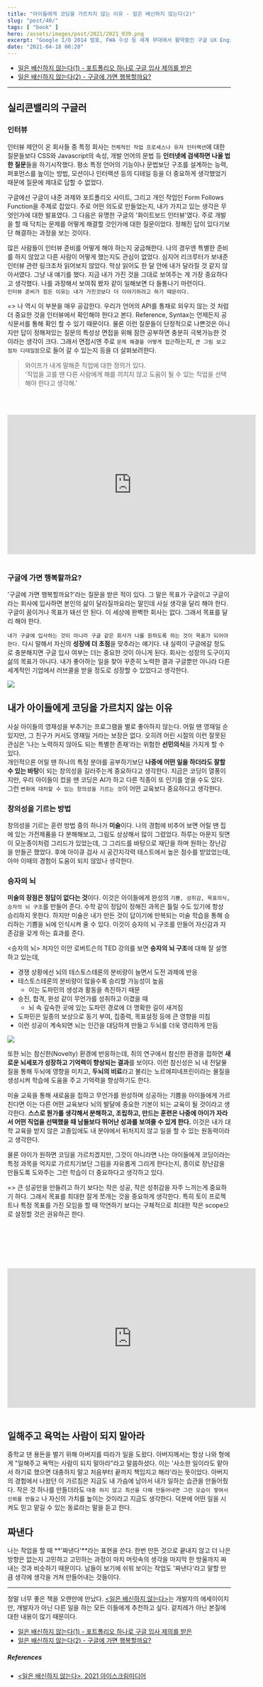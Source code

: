 ```yaml
---
title: "아이들에게 코딩을 가르치지 않는 이유 - 일은 배신하지 않는다(2)"  
slug: "post/40/"
tags: [ "book" ]
hero: /assets/images/post/2021/2021_039.png  
excerpt: "Google I/O 2014 발표, FWA 수상 등 세계 무대에서 활약중인 구글 UX Engineer 김종민님은 고졸이었던 PC방 알바가 포트폴리오 하나로 구글의 입사 제안을 받기까지의 과정을 책으로 다시 펴냈다. 직업을 바라보는 시각, 내가 하고 싶은 일과 해야하는 일의 괴리를 극복하는 방법, 계속 변하는 시장의 요구사항에서 살아남는 방법 등을 소개한다."  
date: "2021-04-18 00:20"
---  
```



- [일은 배신하지 않는다(1) - 포트폴리오 하나로 구글 입사 제의를 받은](https://baek.dev/post/39/)  
- [일은 배신하지 않는다(2) - 구글에 가면 행복할까요?](https://baek.dev/post/40/)

  

---  


## 실리콘밸리의 구글러  

### 인터뷰  
인터뷰 제안이 온 회사들 중 특정 회사는 `전체적인 작업 프로세스나 유저 인터랙션`에 대한 질문들보다 CSS와 Javascript의 속성, 개발 언어의 문법 등 
**인터넷에 검색하면 나올 법한 질문**들을 하기시작했다. 평소 특정 언어의 기능이나 문법보단 구조를 설계하는 능력, 퍼포먼스를 높이는 방법, 모션이나 인터랙션 등의 디테일 등을 더 중요하게 생각했었기 때문에 질문에 제대로 답할 수 없었다.   

구글에선 구글이 내준 과제와 포트폴리오 사이트, 그리고 개인 작업인 Form Follows Function을 주제로 잡았다. 주로 어떤 의도로 만들었는지, 내가 가지고 있는 생각은 무엇인가에 대한 발표였다. 
그 다음은 유명한 구글의 '화이트보드 인터뷰'였다. 주로 개발을 할 때 닥치는 문제를 어떻게 해결할 것인가에 대한 질문이었다. 정해진 답이 있다기보단 해결하는 과정을 보는 것이다.  

많은 사람들이 인터뷰 준비를 어떻게 해야 하는지 궁금해한다. 나의 경우엔 특별한 준비를 하지 않았고 다른 사람이 어떻게 했는지도 관심이 없었다. 
심지어 리크루터가 보내준 인터뷰 관련 링크조차 읽어보지 않았다. 막상 읽어도 한 달 안에 내가 달라질 것 같지 않아서였다. 그냥 내 얘기를 했다. 
지금 내가 가진 것을 그대로 보여주는 게 가장 중요하다고 생각했다. 나를 과장해서 보여줘 봤자 같이 일해보면 다 들통나기 마련이다.  
`인터뷰 준비가 힘든 이유는 내가 가진것보다 더 이야기하려고 하기 때문이다.`  


=> 나 역시 이 부분을 매우 공감한다. 우리가 언어의 API를 통채로 외우지 않는 것 처럼 더 중요한 것을 인터뷰에서 확인해야 한다고 본다. Reference, Syntax는 언제든지 공식문서를 통해 확인 할 수 있기 때문이다. 물론 이런 질문들이 단정적으로 나쁜것은 아니지만 답이 정해져있는 질문의 특성상 면접을 위해 잠깐 공부하면 충분히 극복가능한 것이라는 생각이 크다. 그래서 면접시엔 주로 `문제 해결을 어떻게 접근`하는지, `큰 그림 보고 점차 디테일함`으로 들어 갈 수 있는지 등을 더 살펴보려한다.  

> 와이프가 내게 말해준 직업에 대한 정의가 있다.  
> '직업을 고를 땐 다른 사람에게 해를 끼치지 않고 도움이 될 수 있는 직업을 선택해야 한다고 생각해.'  


<br/><br/>  
<iframe width="560" height="315" src="https://www.youtube.com/embed/ke14Bhhdotg" title="YouTube video player" frameborder="0" allow="accelerometer; autoplay; clipboard-write; encrypted-media; gyroscope; picture-in-picture" allowfullscreen></iframe>  
<br/><br/>  



### 구글에 가면 행복할까요?  

'구글에 가면 행복할까요?'라는 질문을 받은 적이 있다. 그 말은 목표가 구글이고 구글이라는 회사에 입사하면 본인의 삶이 달라질까요라는 말인데 사실 생각을 달리 해야 한다. 
구글이 꿈이거나 목표가 돼선 안 된다. 이 세상에 완벽한 회사는 없다. 그래서 목표를 달리 해야 한다.  

`내가 구글에 입사하는 것이 아니라 구글 같은 회사가 나를 원하도록 하는 것이 목표가 되어야 한다.` 다시 말해서 자신의 **성장에 더 초점**을 맞추라는 얘기다. 내 실력이 구글에갈 정도로 충분해지면 구글 입사 여부는 더는 중요한 것이 아니게 된다. 회사는 성장의 도구이지 삶의 목표가 아니다. 내가 좋아하는 일을 찾아 꾸준히 노력한 결과 구글뿐만 아니라 다른 세계적인 기업에서 러브콜을 받을 정도로 성장할 수 있었다고 생각한다.  


![](/assets/images/post/2021/2021_040_002.jpg)  


## 내가 아이들에게 코딩을 가르치지 않는 이유  

사실 아이들의 영재성을 부추기는 프로그램을 별로 좋아하지 않는다. 어릴 땐 영재일 순 있지만, 그 친구가 커서도 영재일 거라는 보장은 없다. 오히려 어린 시절의 이런 잘못된 관심은 '나는 노력하지 않아도 되는 특별한 존재'라는 위험한 **선민의식**을 가지게 할 수 있다.  
개인적으론 어릴 땐 하나의 특정 분야를 공부하기보단 **나중에 어떤 일을 하더라도 잘할 수 있는 바탕**이 되는 창의성을 길러주는게 중요하다고 생각한다. 지금은 코딩이 열풍이지만, 우리 아이들이 컸을 땐 코딩은 AI가 하고 다른 직종이 또 인기를 얻을 수도 있다. 그런 `변화에 대처할 수 있는 창의성을 기르는 것`이 어떤 교육보다 중요하다고 생각한다.  


### 창의성을 기르는 방법  

창의성을 기르는 훈련 방법 중의 하나가 **미술**이다. 나의 경험에 비추어 보면 어릴 땐 집에 있는 가전제품을 다 분해해보고, 그림도 상상해서 많이 그렸었다. 하루는 마문지 뒷면이 모눈종이처럼 그리드가 있었는데, 그 그리드를 바탕으로 재단을 하며 원하는 장난감을 만들곤 했었다. 후에 아이큐 검사 시 공간지각력 테스트에서 높은 점수를 받았었는데, 아마 이때의 경험이 도움이 되지 않았나 생각한다.  

### 승자의 뇌    

**미술의 장점은 정답이 없다는 것**이다. 이것은 아이들에게 완성의 `기쁨, 성취감, 목표의식, 승자의 뇌 구조`를 만들어 준다. 수학 같이 정답이 정해진 과목은 틀릴 수도 있기에 항상 승리하지 못한다. 하지만 미술은 내가 만든 것이 답이기에 만복되는 미술 학습을 통해 승리하는 기쁨을 뇌에 인식시켜 줄 수 있다.  이것이 승자의 뇌 구조를 만들어 자신감과 자존감을 갖게 하는 효과를 준다.  

<승자의 뇌> 저자인 이안 로버트슨의 TED 강의를 보면 **승자의 뇌 구조**에 대해 잘 설명하고 있는데,  
- 경쟁 상황에선 뇌의 테스토스테론의 분비량이 늘면서 도전 과제에 반응 
- 테스토스테론의 분비량이 많을수록 승리할 가능성이 높음  
  - 이는 도파민의 생성과 활동을 촉진하기 때문    
- 승진, 합격, 완성 같이 무언가를 성취하고 이겼을 때  
  - 뇌 속 깊숙한 곳에 있는 도파민 경로에 더 명확한 길이 새겨짐    
- 도파민은 일종의 보상으로 동기 부여, 집중력, 목표설정 등에 큰 영향을 미침  
- 이런 성공이 계속되면 뇌는 인간을 대담하게 만들고 두뇌를 더욱 영리하게 만듬    

![](/assets/images/post/2021/2021_040_001.jpg)  

또한 뇌는 참신한(Novelty) 환경에 반응하는데, 쥐의 연구에서 참신한 환경을 접하면 **새로운 뇌세포가 성장하고 기억력이 향상되는 결과**를 보이다. 이런 참신성은 뇌 내 전달물질을 통해 두뇌에 영향을 미치고, **두뇌의 비료**라고 불리는 노르에피네프린이라는 물질을 생성시켜 학습에 도움을 주고 기억력을 향상하기도 한다.  

미술 교육을 통해 새로움을 접하고 무언가를 완성하며 성공하는 기쁨을 아이들에게 가르친다면 이는 다른 어떤 교육보다 뇌의 발달에 중요한 기본이 되는 교육이 될 것이라고 생각한다. **스스로 뭔가를 생각해서 분해하고, 조립하고, 만드는 훈련은 나중에 아이가 자라서 어떤 직업을 선택했을 때 남들보다 뛰어난 성과를 보여줄 수 있게 한다.** 이것은 내가 대학 교육을 받지 않은 고졸임에도 내 분야에서 뒤처지지 않고 일을 할 수 있는 원동력이라고 생각한다.  


물론 아이가 원하면 코딩을 가르치겠지만, 그것이 아니라면 나는 아이들에게 코딩이라는 특정 과목을 억지로 가르치기보단 그림을 자유롭게 그리게 한다는지, 종이로 장난감을 만들도록 도와주는 그런 학습이 더 중요하다고 생각하고 있다.  
 
=> 큰 성공만을 만들려고 하기 보다는 작은 성공, 작은 성취감을 자주 느끼는게 중요하기 하다. 그래서 목표를 최대한 잘게 쪼개는 것을 중요하게 생각한다. 특히 토이 프로젝트나 특정 목표를 가진 모임을 할 때 막연하기 보다는 구체적으로 최대한 작은 scope으로 설정할 것은 권유하곤 한다.  

<br/><br/>  
<br/><br/>  
<iframe width="560" height="315" src="https://www.youtube.com/embed/TzP0pBQCzM0" title="YouTube video player" frameborder="0" allow="accelerometer; autoplay; clipboard-write; encrypted-media; gyroscope; picture-in-picture" allowfullscreen></iframe>  
<br/><br/>  


## 일해주고 욕먹는 사람이 되지 말아라  

중학교 댄 용돈을 벌기 위해 아버지를 따라가 일을 도왔다. 아버지께서는 항상 나와 형에게 "일해주고 욕먹는 사람이 되지 말아라"라고 말씀하셨다. 이는 '사소한 일이라도 맡아서 하기로 했으면 대충하지 말고 처음부터 끝까지 책임지고 해라'라는 뜻이었다. 아버지의 경험에서 나왔던 이 가르침은 지금도 내 가슴에 남아서 내가 일하는 습관을 만들어줬다. 작은 것 하나를 만들더라도 `대충 하지 않고 최선을 다해 만들어내면 그런 모습이 쌓여서 신뢰를 만들고` 나 자신의 가치를 높이는 것이라고 지금도 생각한다. 덕분에 어떤 일을 시켜도 믿고 맡길 수 있는 동료라는 말을 듣고 한다.  

 
## 짜낸다    

나는 작업을 할 때 **'짜낸다'**라는 표현을 쓴다. 한번 만든 것으로 끝내지 않고 더 나은 방향은 없는지 고민하고 고민하는 과정이 마치 머릿속의 생각을 마지막 한 방울까지 짜내는 것과 비슷하기 때문이다. 남들이 보기에 쉬워 보이는 작업도 '짜낸다'라고 말할 만큼 생각에 생각을 거쳐 만들어내는 것들이다.  

---  

정말 너무 좋은 책을 오랜만에 만났다. [&lt;일은 배신하지 않는다&gt;](https://coupa.ng/bVbAJ3)는 개발자의 에세이이지만, 개발자가 아닌 다른 일을 하는 모든 이들에게 추천하고 싶다. 겉치레가 아닌 본질에 대한 내용이 많기 때문이다.  


- [일은 배신하지 않는다(1) - 포트폴리오 하나로 구글 입사 제의를 받은](https://baek.dev/post/39/)  
- [일은 배신하지 않는다(2) - 구글에 가면 행복할까요?](https://baek.dev/post/40/)  


##### References  
- [&lt;일은 배신하지 않는다&gt;, 2021 아이스크림미디어](https://coupa.ng/bVbAJ3)  
